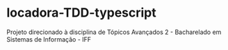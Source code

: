 # locadora-TDD-typescript
Projeto direcionado à disciplina de Tópicos Avançados 2 - Bacharelado em Sistemas de Informação - IFF
